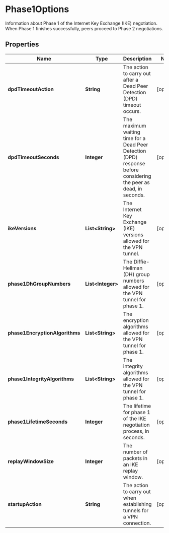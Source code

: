 

# Phase1Options

Information about Phase 1 of the Internet Key Exchange (IKE) negotiation. When Phase 1 finishes successfully, peers proceed to Phase 2 negotiations. 

## Properties

| Name | Type | Description | Notes |
|------------ | ------------- | ------------- | -------------|
|**dpdTimeoutAction** | **String** | The action to carry out after a Dead Peer Detection (DPD) timeout occurs. |  [optional] |
|**dpdTimeoutSeconds** | **Integer** | The maximum waiting time for a Dead Peer Detection (DPD) response before considering the peer as dead, in seconds. |  [optional] |
|**ikeVersions** | **List&lt;String&gt;** | The Internet Key Exchange (IKE) versions allowed for the VPN tunnel. |  [optional] |
|**phase1DhGroupNumbers** | **List&lt;Integer&gt;** | The Diffie-Hellman (DH) group numbers allowed for the VPN tunnel for phase 1. |  [optional] |
|**phase1EncryptionAlgorithms** | **List&lt;String&gt;** | The encryption algorithms allowed for the VPN tunnel for phase 1. |  [optional] |
|**phase1IntegrityAlgorithms** | **List&lt;String&gt;** | The integrity algorithms allowed for the VPN tunnel for phase 1. |  [optional] |
|**phase1LifetimeSeconds** | **Integer** | The lifetime for phase 1 of the IKE negotiation process, in seconds. |  [optional] |
|**replayWindowSize** | **Integer** | The number of packets in an IKE replay window. |  [optional] |
|**startupAction** | **String** | The action to carry out when establishing tunnels for a VPN connection. |  [optional] |



